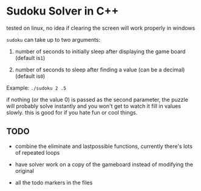 # Sudoku Solver in C++

tested on linux, no idea if clearing the screen will work properly in windows

`sudoku` can take up to two arguments:

1. number of seconds to initially sleep after displaying the game board (default is`1`)

2. number of seconds to sleep after finding a value (can be a decimal) (default is`0`)

Example: `./sudoku 2 .5`

if nothing (or the value 0) is passed as the second parameter, the puzzle will probably solve instantly and you won't get to watch it fill in values slowly. this is good for if you hate fun or cool things.


## TODO
 * combine the eliminate and lastpossible functions, currently there's lots of repeated loops

 * have solver work on a copy of the gameboard instead of modifying the original

 * all the todo markers in the files

